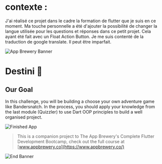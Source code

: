 # contexte : 

J'ai réalisé ce projet dans le cadre la formation de flutter que je suis en ce moment. 
Ma touche personnelle a été d'ajouter la possibilité de changer la langue utilisée pour les questions et réponses dans ce petit projet. Cela ayant été fait avec un Float Action Button. Je me suis contenté de la traduction de google translate. Il peut être imparfait.


![App Brewery Banner](https://github.com/londonappbrewery/Images/blob/master/AppBreweryBanner.png)


# Destini 🤔

## Our Goal

In this challenge, you will be building a choose your own adventure game like Bandersnatch. In the process, you should apply your knowledge from the last module (Quizzler) to use Dart OOP principles to build a well organised project.

![Finished App](https://github.com/londonappbrewery/Images/blob/master/Destini.gif)


>This is a companion project to The App Brewery's Complete Flutter Development Bootcamp, check out the full course at [www.appbrewery.co](https://www.appbrewery.co/)

![End Banner](https://github.com/londonappbrewery/Images/blob/master/readme-end-banner.png)
